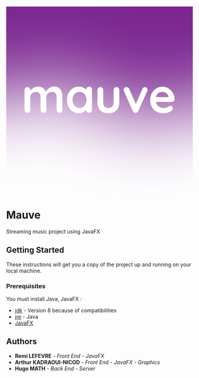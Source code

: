 
![alt text](https://github.com/Mathugo/Mauve/blob/master/mauve.png)
# Mauve
Streaming music project using JavaFX 
## Getting Started
These instructions will get you a copy of the project up and running on your local machine.
### Prerequisites 
You must install Java, JavaFX : 
* [jdk](https://www.oracle.com/technetwork/java/javase/downloads/jdk8-downloads-2133151.html) - Version 8 because of compatibilities
* [jre](https://www.java.com/en/download/win10.jsp) - Java 
* [JavaFX](https://openjfx.io/) 

## Authors
* **Remi LEFEVRE** - *Front End - JavaFX*
* **Arthur KADRAOUI-NICOD** - *Front End - JavaFX - Graphics*
* **Hugo MATH** - *Back End - Server*

